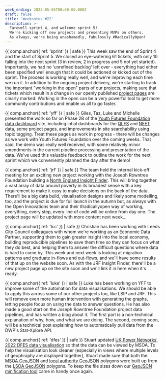 ```yaml
---
week_ending: 2023-05-05T00:00:00.000Z
draft: false
title: 'Weeknotes #22'
description: >-
  Farewell sprint 4, and welcome sprint 5!
  We're kicking off new projects and presenting MVPs on others.
  As always, we're being unashamedly, fabulosuly #RadicallyOpen!
---
```


{{ comp.anchor({ ref: 'sprint' }) | safe }} This week saw the end of Sprint 4 and the start of Sprint 5.
We closed an eye-watering 61 tickets, with only 10 falling into the next sprint (3 in review, 2 in progress and 5 not yet started).
Importantly, we had no 'unrefined backlog' left over - everything had either been specified well enough that it could be actioned or kicked out of the sprint. 
The process is working really well, and we're improving each time we run it.
In addition to the ongoing project delivery, we're starting to track the important "working in the open" parts of our projects, making sure that
tickets which result in a change in our openly published [project pages](https://open-innovations.org/projects) are clearly marked.
Working in the open can be a very powerful tool to get more community contributions and enable us all to go faster.

{{ comp.anchor({ ref: 'yff' }) | safe }} Giles, Taz, Luke and Michelle presented the work so far on Phase 2B of the
[Youth Futures Foundation data dashboard](https://open-innovations.org/projects/youth-futures-foundation/) site, including intial dashboards for the
[QLFS](https://data.youthfuturesfoundation.org/dashboard/qlfs/) and [NEET](https://data.youthfuturesfoundation.org/dashboard/neet/) data,
some project pages, and improvements in site searchability using topic tagging.
Treat these pages as work in progress - there will be changes as we work with Youth Futures Foundation over the coming weeks.
That said, the demo was really well received, with some relatively minor amendments in the current pipeline processing and presentation of the data.
We've used this valuable feedback to outline the work for the next sprint which we conveniently planned the day after the demo!

{{ comp.anchor({ ref: 'jrf' }) | safe }} The team held the internal kick-off meeting for an exciting new project working with the Joseph Rowntree Foundation building a [North England Insight Finder](https://open-innovations.org/projects/jrf/north-insight-finder/). This will bring together a vast array of data around poverty in its broadest sense with a key requirement to make it easy to make decisions on the back of the data. There'll be a big data build, visualisation designs and likely some modelling, too, and the project is due for full launch in the autumn but, as always with the Open Innovations team and their #radicallyopen way of working, everything, every step, every line of code will be online from day one. The project page will be updated with more content next week...

{{ comp.anchor({ ref: 'lcc' }) | safe }} Christian has been working with Leeds City Council colleagues with whom we're working as an Economic Data Partner, supporting them to gain greater insight into the local economy, building reproducible pipelines to save them time so they can focus on what they do best, and helping them to answer the difficult questions where data is hard to come by. This week and next week is looking at migration patterns and graduate in-flows and out-flows, and we'll have some results of that up on the website soon. As with the JRF Insight Finder, there'll be a new project page up on the site soon and we'll link it in here when it's ready.

{{ comp.anchor({ ref: 'luke' }) | safe }} Luke has been working on YFF to improve some of the automation for data visualisations. We should be able to apply this across some of our other projects too, like LSIP and JRF. This will remove even more human intervention with generating the graphs, letting people focus on using the data to answer questions. He has also made a good start on the Joseph Rowntree Foundation project data pipelines, and has written a blog about it. The first part is a non-technical explanation of why, how, and what we are doing. The second, coming soon, will be a technical post explaining how to automatically pull data from the DWP's Stat-Xplore API.

{{ comp.anchor({ ref: 'dfes' }) | safe }} Stuart updated [UK Power Networks' 2022 DFES data visualisation](https://uk-power-networks.github.io/DFES-visualisation/2022-DFES/) so that the data can be viewed by MSOA. To help the visualisation look cleaner (especially in views where multiple levels of geophraphy are displayed together), Stuart made sure that both the [MSOA GeoJSON](https://github.com/open-innovations/ukpn-dfes/blob/main/2022-DFES/data/maps/MSOA2011-super-generalised-clipped.geojson) and [local authority GeoJSON](https://github.com/open-innovations/ukpn-dfes/blob/main/2022-DFES/data/maps/LAD2020-super-generalised-clipped.geojson) polygons were built up from the [LSOA GeoJSON](https://github.com/open-innovations/ukpn-dfes/blob/main/2022-DFES/data/maps/LSOA2011-super-generalised-clipped.geojson) polygons. To keep the file sizes down our [GeoJSON minification tool](https://open-innovations.github.io/geojson-minify/) came in handy once again.
